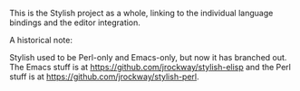 This is the Stylish project as a whole, linking to the individual
language bindings and the editor integration.

A historical note:

Stylish used to be Perl-only and Emacs-only, but now it has branched
out.  The Emacs stuff is at https://github.com/jrockway/stylish-elisp
and the Perl stuff is at https://github.com/jrockway/stylish-perl.
